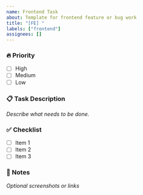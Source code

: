 ```yaml
---
name: Frontend Task
about: Template for frontend feature or bug work
title: "[FE] "
labels: ["frontend"]
assignees: []
---
```


### 🔥 Priority
- [ ] High
- [ ] Medium
- [ ] Low

### 📋 Task Description
_Describe what needs to be done._

### ✅ Checklist
- [ ] Item 1
- [ ] Item 2
- [ ] Item 3

### 📝 Notes
_Optional screenshots or links_
